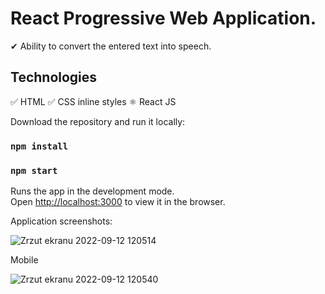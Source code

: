 # React Progressive Web Application.

✔ Ability to convert the entered text into speech.

## Technologies
✅ HTML ✅ CSS inline styles ⚛ React JS


Download the repository and run it locally:

### `npm install`

### `npm start`

Runs the app in the development mode.<br />
Open [http://localhost:3000](http://localhost:3000) to view it in the browser.

Application screenshots: 

![Zrzut ekranu 2022-09-12 120514](https://user-images.githubusercontent.com/92208474/189629597-b806b11c-39cf-4a68-8570-0b5db7fd370b.jpg)

Mobile 

![Zrzut ekranu 2022-09-12 120540](https://user-images.githubusercontent.com/92208474/189629618-30af2a91-13c4-4f26-a8d9-20c1852baa5e.jpg)
